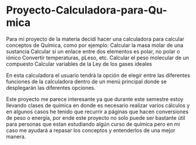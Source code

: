 # Proyecto-Calculadora-para-Qu-mica

Para mi proyecto de la materia decidí hacer una calculadora para calcular conceptos de Química, como por ejemplo: 
Calcular la masa molar de una sustancia
Calcular si un enlace entre dos elementos es polar, no polar o iónico
Convertir temperaturas, pLeso, etc.
Calcular el peso molecular de un compuesto
Calcular variables de la Ley de los gases ideales

En esta calculadora el usuario tendrá la opción de elegir entre las diferentes funciones de la calculadora dentro de un menú principal donde se desplegarán las diferentes opciones. 

Este proyecto me parece interesante ya que durante este semestre estoy llevando clases de química en donde es necesario realizar varios cálculos y en algunos casos he tenido que recurrir a páginas que hacen conversiones de peso o energía, por ende este proyecto no solo puede ser bastante útil para personas que estan estudiando algún curso de química pero en mi caso me ayudará a repasar los conceptos y entenderlos de una mejor manera.  
